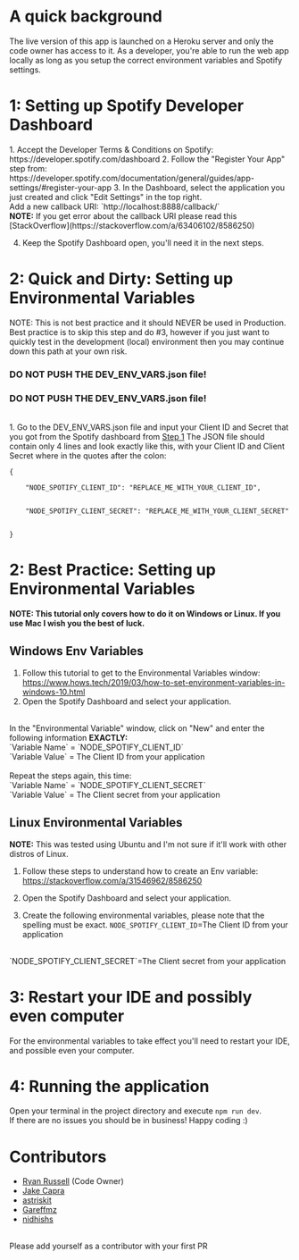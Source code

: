 # A quick background
The live version of this app is launched on a Heroku server and only the code owner has access to it. As a developer, you're able to run the web app locally as long as you setup the correct environment variables and Spotify settings.

<h1 id="step1"> 1: Setting up Spotify Developer Dashboard</h1>
1. Accept the Developer Terms & Conditions on Spotify: https://developer.spotify.com/dashboard
2. Follow the "Register Your App" step from: https://developer.spotify.com/documentation/general/guides/app-settings/#register-your-app
3. In the Dashboard, select the application you just created and click "Edit Settings" in the top right.
<br> Add a new callback URI: `http://localhost:8888/callback/`
<br><b>NOTE:</b> If you get error about the callback URI please read this [StackOverflow](https://stackoverflow.com/a/63406102/8586250)

4. Keep the Spotify Dashboard open, you'll need it in the next steps.

# 2: Quick and Dirty: Setting up Environmental Variables
NOTE: This is not best practice and it should NEVER be used in Production. Best practice is to skip this step and do #3, however if you just want to quickly test in the development (local) environment then you may continue down this path at your own risk.
### DO NOT PUSH THE DEV_ENV_VARS.json file!
### DO NOT PUSH THE DEV_ENV_VARS.json file!
<br>
1. Go to the DEV_ENV_VARS.json file and input your Client ID and Secret that you got from the Spotify dashboard from <a href="#step1">Step 1</a>
The JSON file should contain only 4 lines and look exactly like this, with your Client ID and Client Secret where in the quotes after the colon:
<br>
<code>
{ <br>
    "NODE_SPOTIFY_CLIENT_ID": "REPLACE_ME_WITH_YOUR_CLIENT_ID",
    <br>
    "NODE_SPOTIFY_CLIENT_SECRET": "REPLACE_ME_WITH_YOUR_CLIENT_SECRET"
    <br>
}
</code>


# 2: Best Practice: Setting up Environmental Variables
<b>NOTE: This tutorial only covers how to do it on Windows or Linux. If you use Mac I wish you the best of luck.</b>

## Windows Env Variables
1. Follow this tutorial to get to the Environmental Variables window: https://www.hows.tech/2019/03/how-to-set-environment-variables-in-windows-10.html
2. Open the Spotify Dashboard and select your application.
<br>
In the "Environmental Variable" window, click on "New" and enter the following information <b>EXACTLY:</b>
<br>
`Variable Name` = `NODE_SPOTIFY_CLIENT_ID`
<br>
`Variable Value` = The Client ID from your application
<br> <br>
Repeat the steps again, this time:
<br>
`Variable Name` = `NODE_SPOTIFY_CLIENT_SECRET`
<br>
`Variable Value` = The Client secret from your application
<br>

## Linux Environmental Variables
<b>NOTE:</b> This was tested using Ubuntu and I'm not sure if it'll work with other distros of Linux.

1. Follow these steps to understand how to create an Env variable: https://stackoverflow.com/a/31546962/8586250

2.  Open the Spotify Dashboard and select your application.

3. Create the following environmental variables, please note that the spelling must be exact.
`NODE_SPOTIFY_CLIENT_ID`=The Client ID from your application
<br>
`NODE_SPOTIFY_CLIENT_SECRET`=The Client secret from your application

# 3: Restart your IDE and possibly even computer
For the environmental variables to take effect you'll need to restart your IDE, and possible even your computer.

# 4: Running the application
Open your terminal in the project directory and execute `npm run dev`.
<br> If there are no issues you should be in business! Happy coding :)

# Contributors
- [Ryan Russell](https://github.com/RyanRussell00) (Code Owner)
- [Jake Capra](https://github.com/JakeCapra)
- [astriskit](https://github.com/astriskit)
- [Gareffmz](https://github.com/Gareffmz)
- [nidhishs](https://github.com/nidhishs)

<br>Please add yourself as a contributor with your first PR